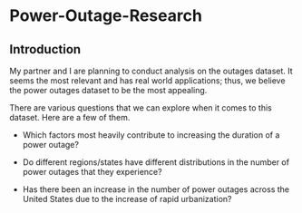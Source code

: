 # Power-Outage-Research
## Introduction

My partner and I are planning to conduct analysis on the outages dataset. It seems the most relevant and has real world applications; thus, we believe the power outages dataset to be the most appealing.

There are various questions that we can explore when it comes to this dataset. Here are a few of them.

- Which factors most heavily contribute to increasing the duration of a power outage?

- Do different regions/states have different distributions in the number of power outages that they experience?

- Has there been an increase in the number of power outages across the United States due to the increase of rapid urbanization?